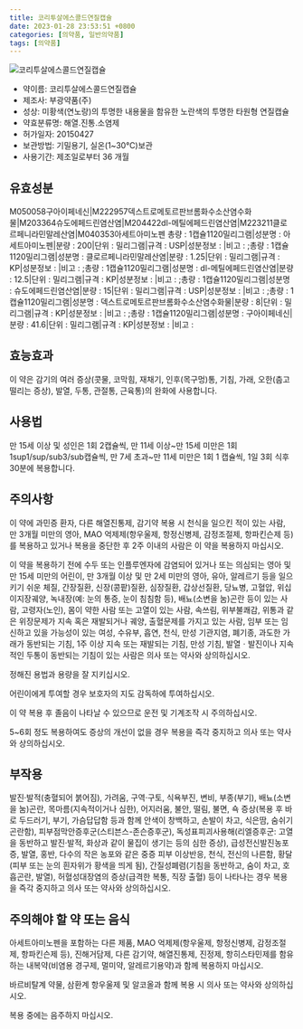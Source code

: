 ```yaml
---
title: 코리투살에스콜드연질캡슐
date: 2023-01-28 23:53:51 +0800
categories: [의약품, 일반의약품]
tags: [의약품]
---
```

![코리투살에스콜드연질캡슐](https://nedrug.mfds.go.kr/pbp/cmn/itemImageDownload/1MuhKLm3Tce)

- 약이름: 코리투살에스콜드연질캡슐
- 제조사: 부광약품(주)
- 성상: 미황색(연노랑)의 투명한 내용물을 함유한 노란색의 투명한 타원형 연질캡슐
- 약효분류명: 해열.진통.소염제
- 허가일자: 20150427
- 보관방법: 기밀용기, 실온(1~30℃)보관
- 사용기간: 제조일로부터 36 개월
## 유효성분
M050058구아이페네신|M222957덱스트로메토르판브롬화수소산염수화물|M203364슈도에페드린염산염|M204422dl-메틸에페드린염산염|M223211클로르페니라민말레산염|M040353아세트아미노펜
총량 : 1캡슐1120밀리그램|성분명 : 아세트아미노펜|분량 : 200|단위 : 밀리그램|규격 : USP|성분정보 : |비고 : ;총량 : 1캡슐1120밀리그램|성분명 : 클로르페니라민말레산염|분량 : 1.25|단위 : 밀리그램|규격 : KP|성분정보 : |비고 : ;총량 : 1캡슐1120밀리그램|성분명 : dl-메틸에페드린염산염|분량 : 12.5|단위 : 밀리그램|규격 : KP|성분정보 : |비고 : ;총량 : 1캡슐1120밀리그램|성분명 : 슈도에페드린염산염|분량 : 15|단위 : 밀리그램|규격 : USP|성분정보 : |비고 : ;총량 : 1캡슐1120밀리그램|성분명 : 덱스트로메토르판브롬화수소산염수화물|분량 : 8|단위 : 밀리그램|규격 : KP|성분정보 : |비고 : ;총량 : 1캡슐1120밀리그램|성분명 : 구아이페네신|분량 : 41.6|단위 : 밀리그램|규격 : KP|성분정보 : |비고 :
## 효능효과
이 약은 감기의 여러 증상(콧물, 코막힘, 재채기, 인후(목구멍)통, 기침, 가래, 오한(춥고 떨리는 증상), 발열, 두통, 관절통, 근육통)의 완화에 사용합니다.

## 사용법
만 15세 이상 및 성인은 1회 2캡슐씩, 만 11세 이상~만 15세 미만은 1회 1sup1/sup/sub3/sub캡슐씩, 만 7세 초과~만 11세 미만은 1회 1 캡슐씩, 1일 3회 식후 30분에 복용합니다.

## 주의사항
이 약에 과민증 환자, 다른 해열진통제, 감기약 복용 시 천식을 일으킨 적이 있는 사람, 만 3개월 미만의 영아, MAO 억제제(항우울제, 항정신병제, 감정조절제, 항파킨슨제 등)를 복용하고 있거나 복용을 중단한 후 2주 이내의 사람은 이 약을 복용하지 마십시오.

이 약을 복용하기 전에 수두 또는 인플루엔자에 감염되어 있거나 또는 의심되는 영아 및 만 15세 미만의 어린이, 만 3개월 이상 및 만 2세 미만의 영아, 유아, 알레르기 등을 일으키기 쉬운 체질, 간장질환, 신장(콩팥)질환, 심장질환, 갑상선질환, 당뇨병, 고혈압, 위십이지장궤양, 녹내장(예: 눈의 통증, 눈이 침침함 등), 배뇨(소변을 눔)곤란 등이 있는 사람, 고령자(노인), 몸이 약한 사람 또는 고열이 있는 사람, 속쓰림, 위부불쾌감, 위통과 같은 위장문제가 지속 혹은 재발되거나 궤양, 출혈문제를 가지고 있는 사람, 임부 또는 임신하고 있을 가능성이 있는 여성, 수유부, 흡연, 천식, 만성 기관지염, 폐기종, 과도한 가래가 동반되는 기침, 1주 이상 지속 또는 재발되는 기침, 만성 기침, 발열ㆍ발진이나 지속적인 두통이 동반되는 기침이 있는 사람은 의사 또는 약사와 상의하십시오.

정해진 용법과 용량을 잘 지키십시오.

어린이에게 투여할 경우 보호자의 지도 감독하에 투여하십시오.

이 약 복용 후 졸음이 나타날 수 있으므로 운전 및 기계조작 시 주의하십시오.

5~6회 정도 복용하여도 증상의 개선이 없을 경우 복용을 즉각 중지하고 의사 또는 약사와 상의하십시오. 

## 부작용
발진·발적(충혈되어 붉어짐), 가려움, 구역·구토, 식욕부진, 변비, 부종(부기), 배뇨(소변을 눔)곤란, 목마름(지속적이거나 심한), 어지러움, 불안, 떨림, 불면, 쇽 증상(복용 후 바로 두드러기, 부기, 가슴답답함 등과 함께 안색이 창백하고, 손발이 차고, 식은땀, 숨쉬기 곤란함), 피부점막안증후군(스티븐스-존슨증후군), 독성표피괴사용해(리엘증후군: 고열을 동반하고 발진·발적, 화상과 같이 물집이 생기는 등의 심한 증상), 급성전신발진농포증, 발열, 홍반, 다수의 작은 농포와 같은 중증 피부 이상반응, 천식, 전신의 나른함, 황달(피부 또는 눈의 흰자위가 황색을 띄게 됨), 간질성폐렴(기침을 동반하고, 숨이 차고, 호흡곤란, 발열), 허혈성대장염의 증상(급격한 복통, 직장 출혈) 등이 나타나는 경우 복용을 즉각 중지하고 의사 또는 약사와 상의하십시오.

## 주의해야 할 약 또는 음식
아세트아미노펜을 포함하는 다른 제품, MAO 억제제(항우울제, 항정신병제, 감정조절제, 항파킨슨제 등), 진해거담제, 다른 감기약, 해열진통제, 진정제, 항히스타민제를 함유하는 내복약(비염용 경구제, 멀미약, 알레르기용약)과 함께 복용하지 마십시오.

바르비탈계 약물, 삼환계 항우울제 및 알코올과 함께 복용 시 의사 또는 약사와 상의하십시오.

복용 중에는 음주하지 마십시오.

